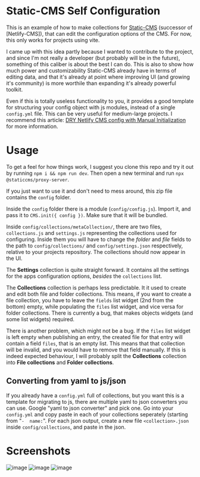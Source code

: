# Static-CMS Self Configuration

This is an example of how to make collections for [Static-CMS](https://github.com/StaticJsCMS/static-cms) (successor of [Netlify-CMS]), that can edit the configuration options of the CMS. For now, this only works for projects using vite.

I came up with this idea partly because I wanted to contribute to the project, and since I'm not really a developer (but probably will be in the future), something of this caliber is about the best I can do. This is also to show how much power and customizability Static-CMS already have in terms of editing data, and that it's already at point where improving UI (and growing it's community) is more worthile than expanding it's already powerful toolkit.

Even if this is totally useless functionality to you, it provides a good template for structuring your config object with js modules, instead of a single `config.yml` file. This can be very useful for medium-large projects. I recommend this article: [DRY Netlify CMS config with Manual Initialization](https://mrkaluzny.com/blog/dry-netlify-cms-config-with-manual-initialization/) for more information.

# Usage

To get a feel for how things work, I suggest you clone this repo and try it out by running `npm i && npm run dev`. Then open a new terminal and run `npx @staticcms/proxy-server`.

If you just want to use it and don't need to mess around, this zip file contains the `config` folder. 

Inside the `config` folder there is a module (`config/config.js`). Import it, and pass it to `CMS.init({ config })`. Make sure that it will be bundled.

Inside `config/collections/metaCollection/`, there are two files, `collections.js` and `settings.js` representing the collections used for configuring. Inside them you will have to change the _folder_ and _file_ fields to the path to `config/collections/` and `config/settings.json` respectively, relative to your projects repository. The collections should now appear in the UI.

The **Settings** collection is quite straight forward. It contains all the settings for the apps configuration options, _besides_ the `collections` list.

The **Collections** collection is perhaps less predictable. It it used to create and edit both file and folder collections. This means, if you want to create a file collection, you have to leave the `fields` list widget (2nd from the bottom) empty, while populating the `files` list widget, and vice versa for folder collections. There is currently a bug, that makes objects widgets (and some list widgets) required.

There is another problem, which might not be a bug. If the `files` list widget is left empty when publishing an entry, the created file for that entry will contain a field `files`, that is an empty list. This means that that collection will be invalid, and you would have to remove that field manually. If this is indeed expected behaviour, I will probably split the **Collections** collection into **File collections** and **Folder collections**.

## Converting from yaml to js/json

If you already have a `config.yml` full of collections, but you want this is a template for migrating to js, there are multiple yaml to json converters you can use. Google "yaml to json converter" and pick one. Go into your `config.yml` and copy paste in each of your collections seperately (starting from "`-  name:`". For each json output, create a new file `<collection>.json` inside `config/collections`, and paste in the json.

# Screenshots
![image](https://user-images.githubusercontent.com/75796723/213933613-bb281f12-036b-4a41-bfb1-589687a25949.png)
![image](https://user-images.githubusercontent.com/75796723/213933652-8bf8916f-92d7-4b87-92e1-e1944f8dfe46.png)
![image](https://user-images.githubusercontent.com/75796723/213933664-d9c56828-76cb-4730-a6da-f7f0f91fa286.png)

